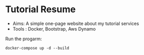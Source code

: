 # Tutorial Resume

* Aims: A simple one-page website about my tutorial services
* Tools : Docker, Bootstrap, Aws Dynamo

Run the progarm:
```
docker-compose up -d --build
```